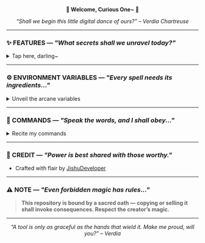 <p align="center"><b>💚 Welcome, Curious One~ 💚</b></p>
<p align="center"><i>“Shall we begin this little digital dance of ours?” – Verdia Chartreuse</i></p>

---

### ✨ FEATURES — *"What secrets shall we unravel today?"*

<details><summary>Tap here, darling~</summary>

- ⚡ *Lightning-fast file renaming*
- 🌸 *Graceful thumbnail preservation*
- ⛓️ *Compulsory channel joining (only fair, no?)*
- 🗣️ *Broadcast your voice across the void*
- ✍️ *Whispers of custom captions*
- 🌌 *A charming custom start-up greeting*
- ⏳ *Unlimited renaming without breaking a sweat*
- ♻️ *Auto-deletion for a tidier realm*
- ✨ *Elegantly reimagined codebase*
- 🚀 *Deploy me anywhere: Koyeb, Heroku, Railway*
- ☕ *24x7 Dev support from [@Suh0_Kang](https://telegram.me/Suh0_Kang)*

</details>

---

### ⚙️ ENVIRONMENT VARIABLES — *"Every spell needs its ingredients..."*

<details><summary>Unveil the arcane variables</summary>

- `API_ID` – Your secret incantation ID (Telegram API ID)
- `API_HASH` – Magical signature hash
- `BOT_TOKEN` – Token of summoning from BotFather
- `ADMIN` – Your sovereign Telegram ID
- `DB_URL` – Your mystical MongoDB gateway
- `DB_NAME` – Name of the enchanted database
- `FORCE_SUB` – The channel they must kneel to (without `@`)
- `LOG_CHANNEL` – The scroll where records are inscribed
- `START_PIC` – A portrait to greet wandering souls
- `BIN_CHANNEL` – A realm for storing renamed relics

</details>

---

### 🧚 COMMANDS — *"Speak the words, and I shall obey..."*

<details><summary>Recite my commands</summary>

```
start - Check if the bot is running.
viewthumb - To view current thumbnail.
delthumb - To delete current thumbnail.
set_caption - set a custom caption.
see_caption - see your custom caption.
del_caption - delete custom caption.
metadata - To change your metadata
ping - To check bot ping.
donate - To support developer.
set_prefix - Set Your Prefix
see_prefix - See Your Prefix
del_prefix - Delete Your Prefix
set_suffix - Set Your Suffix
see_suffix - See Your Suffix
del_suffix - Delete Your Suffix
restart - To restart the bot [FOR ADMINS USE ONLY]
broadcast - Message Broadcast command [FOR ADMINS USE ONLY].
status - Check bot status [FOR ADMINS USE ONLY].
```
</details>

---

### 💠 CREDIT — *"Power is best shared with those worthy."*

- Crafted with flair by [JishuDeveloper](https://github.com/JishuDeveloper)

---

### ⚠️ NOTE — *"Even forbidden magic has rules..."*

> **This repository is bound by a sacred oath — copying or selling it shall invoke consequences. Respect the creator’s magic.**

---

<p align="center"><i>“A tool is only as graceful as the hands that wield it. Make me proud, will you?” – Verdia</i></p>
